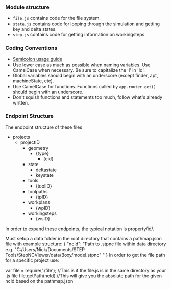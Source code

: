 
### Module structure
+ `file.js` contains code for the file system.
+ `state.js` contains code for looping through the simulation and getting key and delta states.
+ `step.js` contains code for getting information on workingsteps

### Coding Conventions
+ [Semicolon usage guide](https://www.codecademy.com/blog/78)
+ Use lower case as much as possible when naming variables. Use CamelCase when necessary. Be sure to capitalize the 'I' in 'Id'.
+ Global variables should begin with an underscore (except finder, apt, machineState, etc).
+ Use CamelCase for functions. Functions called by `app.router.get()` should begin with an underscore.
+ Don't squish functions and statements too much, follow what's already written.

### Endpoint Structure
The endpoint structure of these files
+ projects
	- projectID
		* geometry
			+ {type}
				+ {eid}
		* state
			+ deltastate
			* keystate
		* tools
			+ {toolID}
		* toolpaths
			+ {tpID}
		* workplans
			+ {wpID}
		* workingsteps
			+ {wsID}

In order to expand these endpoints, the typical notation is property/id/.


Must setup a data folder in the root directory that contains a pathmap.json file with example structure:
{
	"ncId": "Path to .stpnc file within data directory e.g. "C:/Users/Nick/Documents/STEP Tools/StepNCViewer/data/Boxy/model.stpnc" "
}
In order to get the file path for a specific project use:

var file = require('./file'); //This is if the file.js is in the same directory as your .js file
file.getPath(ncId) //This will give you the absolute path for the given ncId based on the pathmap.json

